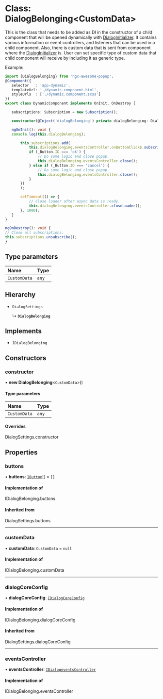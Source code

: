 # Class: DialogBelonging<CustomData\>

This is the class that needs to be added as DI in the constructor of a child component that will be
opened dynamically with [DialogInitializer](#/documentation/Class-DialogInitializer). It contains various information or
event controllers, and listeners that can be used in a child component. Also, there is custom data
that is sent from component where the [DialogInitializer](#/documentation/Class-DialogInitializer) is. User can set specific type of
custom data that child component will receive by including it as generic type.

Example:
```typescript
import {DialogBelonging} from 'ngx-awesome-popup';
@Component({
   selector   : 'app-dynamic',
   templateUrl: './dynamic.component.html',
   styleUrls  : ['./dynamic.component.scss']
})
export class DynamicComponent implements OnInit, OnDestroy {

   subscriptions: Subscription = new Subscription();

   constructor(@Inject('dialogBelonging') private dialogBelonging: DialogBelonging) {}

   ngOnInit(): void {
   console.log(this.dialogBelonging);

       this.subscriptions.add(
           this.dialogBelonging.eventsController.onButtonClick$.subscribe((_Button) => {
           if (_Button.ID === 'ok') {
               // Do some logic and close popup.
               this.dialogBelonging.eventsController.close();
           } else if (_Button.ID === 'cancel') {
               // Do some logic and close popup.
               this.dialogBelonging.eventsController.close();
           }
       })
       );

       setTimeout(() => {
           // Close loader after async data is ready.
           this.dialogBelonging.eventsController.closeLoader();
       }, 1000);
   }
}

ngOnDestroy(): void {
// Close all subscriptions.
this.subscriptions.unsubscribe();
}
```

## Type parameters

| Name | Type |
| :------ | :------ |
| `CustomData` | `any` |

## Hierarchy

- `DialogSettings`

  ↳ **`DialogBelonging`**

## Implements

- `IDialogBelonging`

## Constructors

### constructor

• **new DialogBelonging**<`CustomData`\>()

#### Type parameters

| Name | Type |
| :------ | :------ |
| `CustomData` | `any` |

#### Overrides

DialogSettings.constructor

## Properties

### buttons

• **buttons**: [`IButton`](#/documentation/Interface-IButton)[] = `[]`

#### Implementation of

IDialogBelonging.buttons

#### Inherited from

DialogSettings.buttons

___

### customData

• **customData**: `CustomData` = `null`

#### Implementation of

IDialogBelonging.customData

___

### dialogCoreConfig

• **dialogCoreConfig**: [`IDialogCoreConfig`](#/documentation/Interface-IDialogCoreConfig)

#### Implementation of

IDialogBelonging.dialogCoreConfig

#### Inherited from

DialogSettings.dialogCoreConfig

___

### eventsController

• **eventsController**: [`IDialogeventsController`](#/documentation/Interface-IDialogeventsController)

#### Implementation of

IDialogBelonging.eventsController
